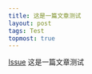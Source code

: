 ```yaml
---
title: 这是一篇文章测试
layout: post
tags: Test
topmost: true
---
```

 [Issue](https://transparent-zzz.github.io/)
 这是一篇文章测试